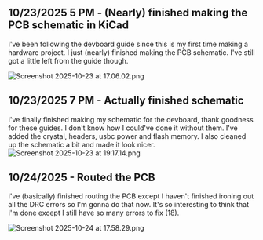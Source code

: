 <!--
  ===================    !!READ THIS NOTICE!!   ====================
  DO NOT edit this file manually. Your changes WILL BE OVERWRITTEN!
  This journal is auto generated and updated by Hack Club Blueprint.
  To edit this file, please edit your journal entries on Blueprint.
  ==================================================================
-->

## 10/23/2025 5 PM - (Nearly) finished making the PCB schematic in KiCad  

I've been following the devboard guide since this is my first time making a hardware project. I just (nearly) finished making the PCB schematic. I've still got a little left from the guide though.

![Screenshot 2025-10-23 at 17.06.02.png](https://blueprint.hackclub.com/user-attachments/blobs/proxy/eyJfcmFpbHMiOnsiZGF0YSI6NDY1OSwicHVyIjoiYmxvYl9pZCJ9fQ==--344cb94e87496059f542294e472f1a35591ef95b/Screenshot%202025-10-23%20at%2017.06.02.png)
  

## 10/23/2025 7 PM - Actually finished schematic  

I've finally finished making my schematic for the devboard, thank goodness for these guides. I don't know how I could've done it without them. I've added the crystal, headers, usbc power and flash memory. I also cleaned up the schematic a bit and made it look nicer.![Screenshot 2025-10-23 at 19.17.14.png](https://blueprint.hackclub.com/user-attachments/blobs/proxy/eyJfcmFpbHMiOnsiZGF0YSI6NDY4NiwicHVyIjoiYmxvYl9pZCJ9fQ==--f64cfd15924ef1cc85378ac0252823cd89599aa0/Screenshot%202025-10-23%20at%2019.17.14.png)
  

## 10/24/2025 - Routed the PCB  

I've (basically) finished routing the PCB except I haven't finished ironing out all the DRC errors so I'm gonna do that now. It's so interesting to think that I'm done except I still have so many errors to fix (18).

![Screenshot 2025-10-24 at 17.58.29.png](https://blueprint.hackclub.com/user-attachments/blobs/proxy/eyJfcmFpbHMiOnsiZGF0YSI6NTAzMCwicHVyIjoiYmxvYl9pZCJ9fQ==--0f7ab7a8961c372bde64850fbbada628868d1008/Screenshot%202025-10-24%20at%2017.58.29.png)
  

